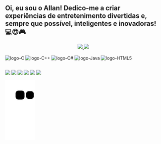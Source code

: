 ## Oi, eu sou o Allan! Dedico-me a criar experiências de entretenimento divertidas e, sempre que possível, inteligentes e inovadoras! 💻😍🎮 
<!-- Atalho: "windows" + "." = tabela de emojis -->

<!-- GitHub Stats & Most Used Languages -->
<div align="center">
  <a href="https://github.com/allangarib">
  <img height="180em" src="https://github-readme-stats.vercel.app/api?username=allangarib&show_icons=true&theme=dracula&include_all_commits=true&count_private=true"/>
  <img height="180em" src="https://github-readme-stats.vercel.app/api/top-langs/?username=allangarib&layout=compact&langs_count=7&theme=dracula"/>
  </a> 
  <!-- antigo src="https://github-readme-stats.vercel.app/api/top-langs/?username=rafaballerini&layout=compact&langs_count=7&theme=dracula" qndo tiver postado algo -->
</div>
<!-- Linguagens que eu sei -->
<div style="display: inline_block"><br>
  <img align="center" alt="logo-C" height="40" width="40" src="https://img.icons8.com/color/50/000000/c-programming.png">
  <img align="center" alt="logo-C++" height="36" width="32" src="https://upload.wikimedia.org/wikipedia/commons/thumb/1/18/ISO_C%2B%2B_Logo.svg/256px-ISO_C%2B%2B_Logo.svg.png">
  <img align="center" alt="logo-C#" height="40" width="40" src="https://img.icons8.com/color/50/000000/c-sharp-logo-2.png">    
  <!-- <img align="center" alt="Allan-C#" height="40" width="40" src="https://upload.wikimedia.org/wikipedia/commons/4/4f/Csharp_Logo.png"> -->
  <img align="center" alt="logo-Java" height="40" width="40" src="https://img.icons8.com/color/48/000000/java-coffee-cup-logo--v1.png">
  <!-- <img align="center" alt="logo-Python" height="40" width="40" src="https://upload.wikimedia.org/wikipedia/commons/thumb/c/c3/Python-logo-notext.svg/64px-Python-logo-notext.svg.png"> --> 
  <img align="center" alt="logo-HTML5" height="36" width="36" src="https://upload.wikimedia.org/wikipedia/commons/thumb/6/61/HTML5_logo_and_wordmark.svg/512px-HTML5_logo_and_wordmark.svg.png"/>
  </a>
</div>
  
  ##
  
<!-- Redes Sociais & Contatos -->
<div> 
  <a href="https://www.youtube.com/channel/UCYjZqo4GlohDUmHTvuhaaJQ" target="_blank"><img src="https://img.shields.io/badge/YouTube-FF0000?style=for-the-badge&logo=youtube&logoColor=white" target="_blank"></a>
  <a href="https://instagram.com/allangarib" target="_blank"><img src="https://img.shields.io/badge/-Instagram-DE2F9E?style=for-the-badge&logo=instagram&logoColor=white" target="_blank"></a>
 	<a href="https://twitter.com/allan_garib" target="_blank"><img src="https://img.shields.io/badge/Twitter-33C4FF?style=for-the-badge&logo=twitter&logoColor=white" target="_blank"></a>
  <a href="https://www.facebook.com/AllanGaribOfficial" target="_blank"><img src="https://img.shields.io/badge/Facebook-487CD6?style=for-the-badge&logo=facebook&logoColor=white" target="_blank"></a> 
  <a href="https://www.linkedin.com/in/allan-garib-a850797b/" target="_blank"><img src="https://img.shields.io/badge/-LinkedIn-%230077B5?style=for-the-badge&logo=linkedin&logoColor=white" target="_blank"></a> 
  <a href="https://www.tiktok.com/@allan_garib" target="_blank"><img src="https://img.shields.io/badge/-TikTok-3D3D3D?style=for-the-badge&logo=tiktok&logoColor=white" target="_blank">
  </a>     
 
  ![Snake animation](https://github.com/rafaballerini/rafaballerini/blob/output/github-contribution-grid-snake.svg)
 
</div>
